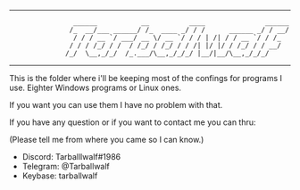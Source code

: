 --------------------------------------------------------------------------------------------
                    ______           __          ____               ______                    
                   /_  __/___ ______/ /_  ____ _/ / /      ______ _/ / __/                    
                    / / / __ `/ ___/ __ \/ __ `/ / / | /| / / __ `/ / /_                      
                   / / / /_/ / /  / /_/ / /_/ / / /| |/ |/ / /_/ / / __/                      
                  /_/  \__,_/_/  /_.___/\__,_/_/_/ |__/|__/\__,_/_/_/                         
                                                                                             
--------------------------------------------------------------------------------------------
This is the folder where i'll be keeping most of the confings for programs I use.
Eighter Windows programs or Linux ones.


If you want you can use them I have no problem with that.


If you have any question or if you want to contact me you can thru:

(Please tell me from where you came so I can know.)
* Discord: Tarballlwalf#1986
* Telegram: @Tarballwalf
* Keybase: tarballwalf

